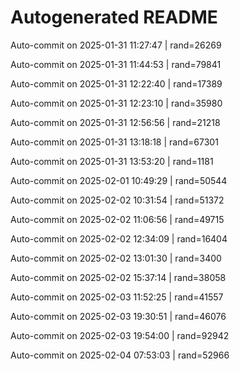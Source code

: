 # Autogenerated README

Auto-commit on 2025-01-31 11:27:47 | rand=26269

Auto-commit on 2025-01-31 11:44:53 | rand=79841

Auto-commit on 2025-01-31 12:22:40 | rand=17389

Auto-commit on 2025-01-31 12:23:10 | rand=35980

Auto-commit on 2025-01-31 12:56:56 | rand=21218

Auto-commit on 2025-01-31 13:18:18 | rand=67301

Auto-commit on 2025-01-31 13:53:20 | rand=1181

Auto-commit on 2025-02-01 10:49:29 | rand=50544

Auto-commit on 2025-02-02 10:31:54 | rand=51372

Auto-commit on 2025-02-02 11:06:56 | rand=49715

Auto-commit on 2025-02-02 12:34:09 | rand=16404

Auto-commit on 2025-02-02 13:01:30 | rand=3400

Auto-commit on 2025-02-02 15:37:14 | rand=38058

Auto-commit on 2025-02-03 11:52:25 | rand=41557

Auto-commit on 2025-02-03 19:30:51 | rand=46076

Auto-commit on 2025-02-03 19:54:00 | rand=92942

Auto-commit on 2025-02-04 07:53:03 | rand=52966
